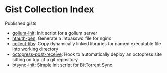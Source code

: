 Gist Collection Index
=====

Published gists

* [gollum-init](https://gist.github.com/ub1quit33/4527265): Init script for a gollum server  
* [htauth-gen](https://gist.github.com/ub1quit33/4527270): Generate a .htpasswd file for nginx  
* [collect-libs](https://gist.github.com/ub1quit33/5633358): Copy dynamically linked libraries for named executable file into working directory  
* [octopress-post-receive](https://gist.github.com/ub1quit33/6668337): Hook to automatically deploy an octopress site sitting on top of a git repository  
* [btsync-init](https://gist.github.com/ub1quit33/7425104): Simple init script for BitTorrent Sync
